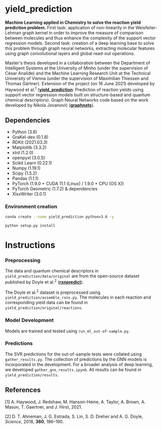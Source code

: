 # yield_prediction

**Machine Learning applied in Chemistry to solve the reaction yield prediction problem.** First task: application of non-linearity in the Weisfeiler-Lehman graph kernel in order to improve the measure of comparison between molecules and thus enhance the complexity of the support vector regression models. Second task: creation of a deep learning base to solve this problem through graph neural networks, extracting molecular features using graph convolutional layers and global read-out operations.

Master's thesis developed in a collaboration between the Department of Intelligent Systems at the University of Minho (under the supervision of César Analide) and the Machine Learning Research Unit at the Technical University of Vienna (under the supervision of Maximilian Thiessen and Thomas Gärtner). Extension of the project (on 16 June 2021) developed by Haywood et al.<sup>1</sup> (__[yield_prediction](https://github.com/alexehaywood/yield_prediction)__: Prediction of reaction yields using support vector regression models built on structure-based and quantum chemical descriptors). Graph Neural Networks code based on the work developed by Nikola Jovanović (__[graphnets](https://github.com/eemlcommunity/PracticalSessions2021/blob/main/graphnets/graphnets_tutorial.ipynb)__).


## Dependencies
* Python (3.6)
* GraKel-dev (0.1.8)
* RDKit (2021.03.3)
* Matplotlib (3.3.2)
* xlrd (1.2.0)
* openpyxl (3.0.5)
* Scikit Learn (0.22.1)
* Numpy (1.19.1)
* Scipy (1.5.2)
* Pandas (1.1.1)
* PyTorch (1.9.0 + CUDA 11.1 (Linux) / 1.9.0 + CPU (OS X))
* PyTorch Geometric (1.7.2) & dependencies
* XlsxWriter (3.0.1)

### Environment creation
```bash
conda create --name yield_prediction python=3.6 -y

python setup.py install
```

# Instructions

### Preprocessing

The data and quantum chemical descriptors in `yield_prediction/data/original` are from the open-source dataset published by Doyle et al.<sup>2</sup> (__[rxnpredict](https://github.com/doylelab/rxnpredict)__).

The Doyle et al.<sup>2</sup> dataset is preprocessed using `yield_prediction/assemble_rxns.py`. The molecules in each reaction and corresponding yield data can be found in `yield_prediction/original/reactions`.

### Model Development
Models are trained and tested using `run_ml_out-of-sample.py`.

### Predictions
The SVR predictions for the out-of-sample tests were collated using `gather_results.py`. The collection of predictions by the GNN models is incorporated in the development. For a broader analysis of deep learning, we developed `gather_gnn_results.ipynb`. All results can be found in `yield_prediction/results`.


## References
[1] A. Haywood, J. Redshaw, M. Hanson-Heine, A. Taylor, A. Brown, A. Mason, T. Gaertner, and J. Hirst, 2021.

[2] D. T. Ahneman, J. G. Estrada, S. Lin, S. D. Dreher and A. G. Doyle, *Science*, 2018, **360**, 186–190.

